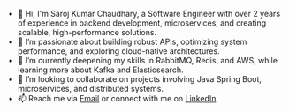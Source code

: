 - 👋 Hi, I'm Saroj Kumar Chaudhary, a Software Engineer with over 2 years of experience in backend development, microservices, and creating scalable, high-performance solutions.
- 👀 I’m passionate about building robust APIs, optimizing system performance, and exploring cloud-native architectures.
- 🌱 I’m currently deepening my skills in RabbitMQ, Redis, and AWS, while learning more about Kafka and Elasticsearch.
- 💞️ I’m looking to collaborate on projects involving Java Spring Boot, microservices, and distributed systems.
- 📫 Reach me via [Email](mailto:sarojkumarchaudhary121@gmail.com) or connect with me on [LinkedIn](https://www.linkedin.com/in/saroj-chaudhary/).


<!---
sk121-dev/sk121-dev is a ✨ special ✨ repository because its `README.md` (this file) appears on your GitHub profile.
You can click the Preview link to take a look at your changes.
--->

